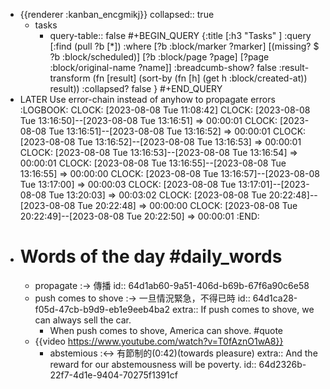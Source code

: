 - {{renderer :kanban_encgmikj}}
  collapsed:: true
	- tasks
		- query-table:: false
		  #+BEGIN_QUERY
		  {:title [:h3 "Tasks" ]
		  :query [:find (pull ?b [*])
		  :where
		    [?b :block/marker ?marker]
		    [(missing? $ ?b :block/scheduled)]
		    [?b :block/page ?page]
		    [?page :block/original-name ?name]]
		  :breadcumb-show? false
		  :result-transform (fn [result]
		  (sort-by (fn [h]
		  (get h :block/created-at)) result))
		  :collapsed? false
		  }
		  #+END_QUERY
- LATER Use error-chain instead of anyhow to propagate errors
  :LOGBOOK:
  CLOCK: [2023-08-08 Tue 11:08:42]
  CLOCK: [2023-08-08 Tue 13:16:50]--[2023-08-08 Tue 13:16:51] =>  00:00:01
  CLOCK: [2023-08-08 Tue 13:16:51]--[2023-08-08 Tue 13:16:52] =>  00:00:01
  CLOCK: [2023-08-08 Tue 13:16:52]--[2023-08-08 Tue 13:16:53] =>  00:00:01
  CLOCK: [2023-08-08 Tue 13:16:53]--[2023-08-08 Tue 13:16:54] =>  00:00:01
  CLOCK: [2023-08-08 Tue 13:16:55]--[2023-08-08 Tue 13:16:55] =>  00:00:00
  CLOCK: [2023-08-08 Tue 13:16:57]--[2023-08-08 Tue 13:17:00] =>  00:00:03
  CLOCK: [2023-08-08 Tue 13:17:01]--[2023-08-08 Tue 13:20:03] =>  00:03:02
  CLOCK: [2023-08-08 Tue 20:22:48]--[2023-08-08 Tue 20:22:48] =>  00:00:00
  CLOCK: [2023-08-08 Tue 20:22:49]--[2023-08-08 Tue 20:22:50] =>  00:00:01
  :END:
- # Words of the day #daily_words
	- propagate :-> 傳播
	  id:: 64d1ab60-9a51-406d-b69b-67f6a90c6e58
	- push comes to shove :-> 一旦情況緊急，不得已時
	  id:: 64d1ca28-f05d-47cb-b9d9-eb1e9eeb4ba2
	  extra:: If push comes to shove, we can always sell the car.
		- When push comes to shove, America can shove. #quote
	- {{video https://www.youtube.com/watch?v=T0fAznO1wA8}}
		- abstemious :<-> 有節制的(0:42)(towards pleasure)
		  extra:: And the reward for our abstemousness will be poverty.
		  id:: 64d2326b-22f7-4d1e-9404-70275f1391cf